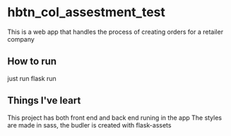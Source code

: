 # hbtn_col_assestment_test
This is a web app that handles the process of creating orders for a retailer company

## How to run
just run flask run


## Things I've leart
This project has both front end and back end runing in the app
The styles are made in sass, the budler is created with flask-assets
